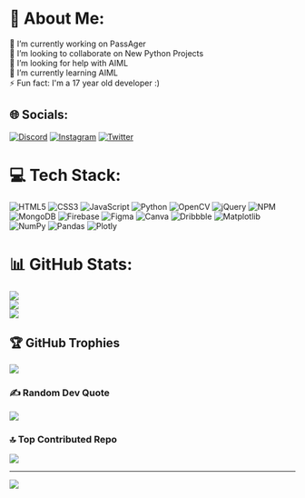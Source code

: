 # 💫 About Me:
🔭 I’m currently working on PassAger<br>👯 I’m looking to collaborate on New Python Projects<br>🤝 I’m looking for help with AIML<br>🌱 I’m currently learning AIML<br>⚡ Fun fact: I'm a 17 year old developer :)


## 🌐 Socials:
[![Discord](https://img.shields.io/badge/Discord-%237289DA.svg?logo=discord&logoColor=white)](https://discordapp.com/users/721612988200648724) [![Instagram](https://img.shields.io/badge/Instagram-%23E4405F.svg?logo=Instagram&logoColor=white)](https://instagram.com/thisismudith) [![Twitter](https://img.shields.io/badge/Twitter-%231DA1F2.svg?logo=Twitter&logoColor=white)](https://twitter.com/thisismudith) 

# 💻 Tech Stack:
![HTML5](https://img.shields.io/badge/html5-%23E34F26.svg?style=plastic&logo=html5&logoColor=white) ![CSS3](https://img.shields.io/badge/css3-%231572B6.svg?style=plastic&logo=css3&logoColor=white) ![JavaScript](https://img.shields.io/badge/javascript-%23323330.svg?style=plastic&logo=javascript&logoColor=%23F7DF1E) ![Python](https://img.shields.io/badge/python-3670A0?style=plastic&logo=python&logoColor=ffdd54) ![OpenCV](https://img.shields.io/badge/opencv-%23white.svg?style=plastic&logo=opencv&logoColor=white) ![jQuery](https://img.shields.io/badge/jquery-%230769AD.svg?style=plastic&logo=jquery&logoColor=white) ![NPM](https://img.shields.io/badge/NPM-%23CB3837.svg?style=plastic&logo=npm&logoColor=white) ![MongoDB](https://img.shields.io/badge/MongoDB-%234ea94b.svg?style=plastic&logo=mongodb&logoColor=white) ![Firebase](https://img.shields.io/badge/Firebase-039BE5?style=plastic&logo=Firebase&logoColor=white) ![Figma](https://img.shields.io/badge/figma-%23F24E1E.svg?style=plastic&logo=figma&logoColor=white) ![Canva](https://img.shields.io/badge/Canva-%2300C4CC.svg?style=plastic&logo=Canva&logoColor=white) ![Dribbble](https://img.shields.io/badge/Dribbble-EA4C89?style=plastic&logo=dribbble&logoColor=white) ![Matplotlib](https://img.shields.io/badge/Matplotlib-%23ffffff.svg?style=plastic&logo=Matplotlib&logoColor=black) ![NumPy](https://img.shields.io/badge/numpy-%23013243.svg?style=plastic&logo=numpy&logoColor=white) ![Pandas](https://img.shields.io/badge/pandas-%23150458.svg?style=plastic&logo=pandas&logoColor=white) ![Plotly](https://img.shields.io/badge/Plotly-%233F4F75.svg?style=plastic&logo=plotly&logoColor=white)
# 📊 GitHub Stats:
![](https://github-readme-stats.vercel.app/api?username=thisismudith&theme=react&hide_border=true&include_all_commits=true&count_private=false)<br/>
![](https://github-readme-streak-stats.herokuapp.com/?user=thisismudith&theme=react&hide_border=true)<br/>
![](https://github-readme-stats.vercel.app/api/top-langs/?username=thisismudith&theme=react&hide_border=true&include_all_commits=true&count_private=false&layout=compact)

## 🏆 GitHub Trophies
![](https://github-profile-trophy.vercel.app/?username=thisismudith&theme=discord&no-frame=false&no-bg=true&margin-w=4)

### ✍️ Random Dev Quote
![](https://quotes-github-readme.vercel.app/api?type=horizontal&theme=tokyonight)

### 🔝 Top Contributed Repo
![](https://github-contributor-stats.vercel.app/api?username=thisismudith&limit=5&theme=tokyonight&combine_all_yearly_contributions=true)

---
[![](https://visitcount.itsvg.in/api?id=thisismudith&icon=2&color=9)](https://visitcount.itsvg.in)

<!-- Proudly created with GPRM ( https://gprm.itsvg.in ) -->
